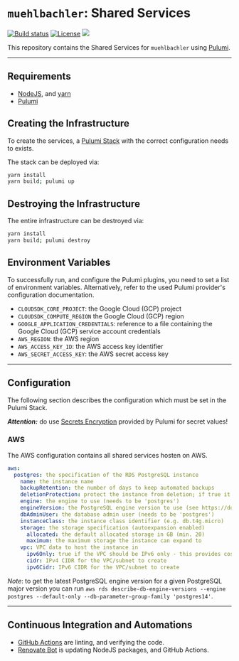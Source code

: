 # `muehlbachler`: Shared Services

[![Build status](https://img.shields.io/github/actions/workflow/status/muhlba91/muehlbachler-shared-services/pipeline.yml?style=for-the-badge)](https://github.com/muhlba91/muehlbachler-shared-services/actions/workflows/pipeline.yml)
[![License](https://img.shields.io/github/license/muhlba91/muehlbachler-shared-services?style=for-the-badge)](LICENSE.md)
[![](https://api.scorecard.dev/projects/github.com/muhlba91/muehlbachler-shared-services/badge?style=for-the-badge)](https://scorecard.dev/viewer/?uri=github.com/muhlba91/muehlbachler-shared-services)

This repository contains the Shared Services for `muehlbachler` using [Pulumi](http://pulumi.com).

---

## Requirements

- [NodeJS](https://nodejs.org/en), and [yarn](https://yarnpkg.com)
- [Pulumi](https://www.pulumi.com/docs/install/)

## Creating the Infrastructure

To create the services, a [Pulumi Stack](https://www.pulumi.com/docs/concepts/stack/) with the correct configuration needs to exists.

The stack can be deployed via:

```bash
yarn install
yarn build; pulumi up
```

## Destroying the Infrastructure

The entire infrastructure can be destroyed via:

```bash
yarn install
yarn build; pulumi destroy
```

## Environment Variables

To successfully run, and configure the Pulumi plugins, you need to set a list of environment variables. Alternatively, refer to the used Pulumi provider's configuration documentation.

- `CLOUDSDK_CORE_PROJECT`: the Google Cloud (GCP) project
- `CLOUDSDK_COMPUTE_REGION` the Google Cloud (GCP) region
- `GOOGLE_APPLICATION_CREDENTIALS`: reference to a file containing the Google Cloud (GCP) service account credentials
- `AWS_REGION`: the AWS region
- `AWS_ACCESS_KEY_ID`: the AWS access key identifier
- `AWS_SECRET_ACCESS_KEY`: the AWS secret access key

---

## Configuration

The following section describes the configuration which must be set in the Pulumi Stack.

***Attention:*** do use [Secrets Encryption](https://www.pulumi.com/docs/concepts/secrets/#:~:text=Pulumi%20never%20sends%20authentication%20secrets,“secrets”%20for%20extra%20protection.) provided by Pulumi for secret values!

### AWS

The AWS configuration contains all shared services hosten on AWS.

```yaml
aws:
  postgres: the specification of the RDS PostgreSQL instance
    name: the instance name
    backupRetention: the number of days to keep automated backups
    deletionProtection: protect the instance from deletion; if true it will also keep automated backups on delete
    engine: the engine to use (needs to be 'postgres')
    engineVersion: the PostgreSQL engine version to use (see https://docs.aws.amazon.com/cli/latest/reference/rds/describe-db-engine-versions.html for options)
    dbAdminUser: the database admin user (needs to be 'postgres')
    instanceClass: the instance class identifier (e.g. db.t4g.micro)
    storage: the storage specification (autoexpansion enabled)
      allocated: the default allocated storage in GB (min. 20)
      maximum: the maximum storage the instance can expand to
    vpc: VPC data to host the instance in
      ipv6Only: true if the VPC should be IPv6 only - this provides cost savings due to IPv4 charges; not working for RDS!
      cidr: IPv4 CIDR for the VPC/subnet to create
      ipv6Cidr: IPv6 CIDR for the VPC/subnet to create
```

*Note*: to get the latest PostgreSQL engine version for a given PostgreSQL major version you can run `aws rds describe-db-engine-versions --engine postgres --default-only --db-parameter-group-family 'postgres14'`.

---

## Continuous Integration and Automations

- [GitHub Actions](https://docs.github.com/en/actions) are linting, and verifying the code.
- [Renovate Bot](https://github.com/renovatebot/renovate) is updating NodeJS packages, and GitHub Actions.
